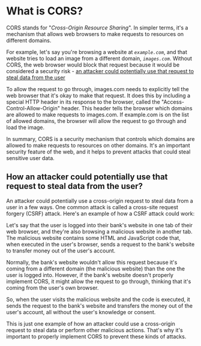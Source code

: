 # What is CORS?

CORS stands for "_Cross-Origin Resource Sharing_". In simpler terms, it's a mechanism that allows web browsers to make requests to resources on different domains.

For example, let's say you're browsing a website at _`example.com`_, and that website tries to load an image from a different domain, _`images.com`_. Without CORS, the web browser would block that request because it would be considered a security risk - [an attacker could potentially use that request to steal data from the user](#how-an-attacker-could-potentially-use-that-request-to-steal-data-from-the-user)

To allow the request to go through, images.com needs to explicitly tell the web browser that it's okay to make that request. It does this by including a special HTTP header in its response to the browser, called the "Access-Control-Allow-Origin" header. This header tells the browser which domains are allowed to make requests to images.com. If example.com is on the list of allowed domains, the browser will allow the request to go through and load the image.

In summary, CORS is a security mechanism that controls which domains are allowed to make requests to resources on other domains. It's an important security feature of the web, and it helps to prevent attacks that could steal sensitive user data.

## How an attacker could potentially use that request to steal data from the user?

An attacker could potentially use a cross-origin request to steal data from a user in a few ways. One common attack is called a cross-site request forgery (CSRF) attack. Here's an example of how a CSRF attack could work:

Let's say that the user is logged into their bank's website in one tab of their web browser, and they're also browsing a malicious website in another tab. The malicious website contains some HTML and JavaScript code that, when executed in the user's browser, sends a request to the bank's website to transfer money out of the user's account.

Normally, the bank's website wouldn't allow this request because it's coming from a different domain (the malicious website) than the one the user is logged into. However, if the bank's website doesn't properly implement CORS, it might allow the request to go through, thinking that it's coming from the user's own browser.

So, when the user visits the malicious website and the code is executed, it sends the request to the bank's website and transfers the money out of the user's account, all without the user's knowledge or consent.

This is just one example of how an attacker could use a cross-origin request to steal data or perform other malicious actions. That's why it's important to properly implement CORS to prevent these kinds of attacks.
